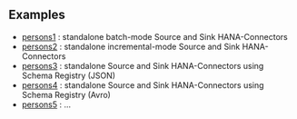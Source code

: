 ## Examples

* [persons1](persons1) : standalone batch-mode Source and Sink HANA-Connectors
* [persons2](persons2) : standalone incremental-mode Source and Sink HANA-Connectors
* [persons3](persons3) : standalone Source and Sink HANA-Connectors using Schema Registry (JSON)
* [persons4](persons4) : standalone Source and Sink HANA-Connectors using Schema Registry (Avro)
* [persons5](persons5) : ...
